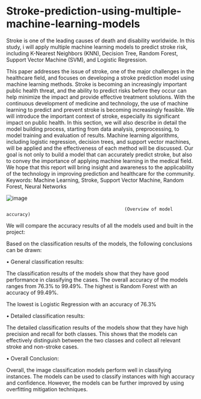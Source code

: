 # Stroke-prediction-using-multiple-machine-learning-models
Stroke is one of the leading causes of death and disability worldwide. In this study, i will apply multiple machine learning models to predict stroke risk, including K-Nearest Neighbors (KNN), Decision Tree, Random Forest, Support Vector Machine (SVM), and Logistic Regression.

This paper addresses the issue of stroke, one of the major challenges in the healthcare field, and focuses on developing a stroke prediction model using machine learning methods. Stroke is becoming an increasingly important public health threat, and the ability to predict risks before they occur can help minimize the impact and provide effective treatment solutions.
With the continuous development of medicine and technology, the use of machine learning to predict and prevent stroke is becoming increasingly feasible. We will introduce the important context of stroke, especially its significant impact on public health.
In this section, we will also describe in detail the model building process, starting from data analysis, preprocessing, to model training and evaluation of results. Machine learning algorithms, including logistic regression, decision trees, and support vector machines, will be applied and the effectiveness of each method will be discussed.
Our goal is not only to build a model that can accurately predict stroke, but also to convey the importance of applying machine learning in the medical field. We hope that this report will bring insight and awareness to the applicability of the technology in improving prediction and healthcare for the community.
Keywords: Machine Learning, Stroke, Support Vector Machine, Random Forest, Neural Networks

![image](https://github.com/user-attachments/assets/284881f7-e290-4004-9813-d3d348333ea7)


                                                (Overview of model accuracy)


We will compare the accuracy results of all the models used and built in the project:

Based on the classification results of the models, the following conclusions can be drawn:

• General classification results:

The classification results of the models show that they have good performance in classifying the cases. The overall accuracy of the models ranges from 76.3% to 99.49%. The highest is Random Forest with an accuracy of 99.49%.

The lowest is Logistic Regression with an accuracy of 76.3%

• Detailed classification results:

The detailed classification results of the models show that they have high precision and recall for both classes. This shows that the models can effectively distinguish between the two classes and collect all relevant stroke and non-stroke cases.

• Overall Conclusion:

Overall, the image classification models perform well in classifying instances. The models can be used to classify instances with high accuracy and confidence. However, the models can be further improved by using overfitting mitigation techniques.
